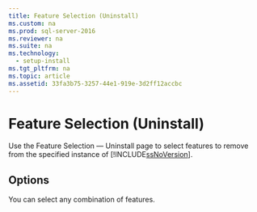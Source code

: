 ```yaml
---
title: Feature Selection (Uninstall)
ms.custom: na
ms.prod: sql-server-2016
ms.reviewer: na
ms.suite: na
ms.technology: 
  - setup-install
ms.tgt_pltfrm: na
ms.topic: article
ms.assetid: 33fa3b75-3257-44e1-919e-3d2ff12accbc
---
```

# Feature Selection (Uninstall)
  Use the Feature Selection — Uninstall page to select features to remove from the specified instance of [!INCLUDE[ssNoVersion](../../Topics/TopicNameContainA/includes/ssNoVersion_md.md)].  
  
## Options  
 You can select any combination of features.  
  
  